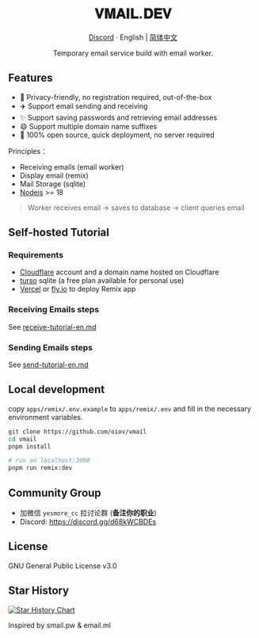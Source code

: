 <div align="center">
  <h1>𝐕𝐌𝐀𝐈𝐋.𝐃𝐄𝐕</h1>
  <p><a href="https://discord.gg/d68kWCBDEs">Discord</a> · English | <a href="/README.md">简体中文</a></p>
  <p>Temporary email service build with email worker.</p>
  <!-- <img src="https://img.inke.app/file/beb0212f96c6cd37eaeb8.jpg"/> -->
</div>

## Features

- 🎯 Privacy-friendly, no registration required, out-of-the-box
- ✈️ Support email sending and receiving
- ✨ Support saving passwords and retrieving email addresses
- 😄 Support multiple domain name suffixes
- 🚀 100% open source, quick deployment, no server required

Principles： 

- Receiving emails (email worker)
- Display email (remix)
- Mail Storage (sqlite)
- [Nodejs](https://nodejs.org) >= 18

> Worker receives email -> saves to database -> client queries email

## Self-hosted Tutorial

### Requirements

- [Cloudflare](https://dash.cloudflare.com/) account and a domain name hosted on Cloudflare
- [turso](https://turso.tech) sqlite (a free plan available for personal use)
- [Vercel](https://vercel.com) or [fly.io](https://fly.io) to deploy Remix app

### Receiving Emails steps

See [receive-tutorial-en.md](/docs//receive-tutorial-en.md)

### Sending Emails steps

See [send-tutorial-en.md](/docs/send-tutorial-en.md)

## Local development

copy `apps/remix/.env.example` to `apps/remix/.env` and fill in the necessary environment variables.

```bash
git clone https://github.com/oiov/vmail
cd vmail
pnpm install

# run on localhost:3000
pnpm run remix:dev
```

## Community Group

- 加微信 `yesmore_cc` 拉讨论群 (**备注你的职业**)
- Discord: https://discord.gg/d68kWCBDEs

## License

GNU General Public License v3.0

## Star History

[![Star History Chart](https://api.star-history.com/svg?repos=oiov/vmail&type=Date)](https://star-history.com/#oiov/vmail&Date)

Inspired by smail.pw & email.ml